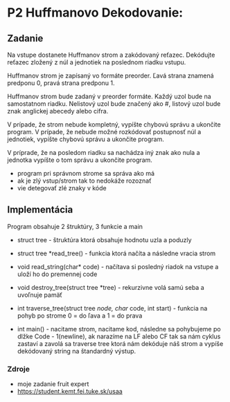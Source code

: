 # P2 Huffmanovo Dekodovanie:

## Zadanie

Na vstupe dostanete Huffmanov strom a zakódovaný reťazec. Dekódujte reťazec zložený z núl a jednotiek na poslednom riadku vstupu.

Huffmanov strom je zapísaný vo formáte preorder. Ľavá strana znamená predponu 0, pravá strana predponu 1.

Huffmanov strom bude zadaný v preorder formáte. Každý uzol bude na samostatnom riadku. Nelistový uzol bude značený ako #, listový uzol bude znak anglickej abecedy alebo cifra.

V prípade, že strom nebude kompletný, vypíšte chybovú správu a ukončite program. V prípade, že nebude možné rozkódovať postupnosť núl a jednotiek, vypíšte chybovú správu a ukončite program.

V príprade, že na posledom riadku sa nachádza iný znak ako nula a jednotka vypíšte o tom správu a ukončite program.

- program pri správnom strome sa správa ako má
- ak je zlý vstup/strom tak to nedokáže rozoznať
- vie detegovať zlé znaky v kóde

## Implementácia

Program obsahuje 2 štruktúry, 3 funkcie a main

- struct tree - štruktúra ktorá obsahuje hodnotu uzla a poduzly

- struct tree *read_tree() - funkcia ktorá načíta a následne vracia strom

- void read_string(char* code) - načítava si posledný riadok na vstupe a uloží ho do premennej code

- void destroy_tree(struct tree *tree) - rekurzivne volá samú seba a uvoľnuje pamäť

- int traverse_tree(struct tree *node, char* code, int start) - funkcia na pohyb po strome 0 = do ľava a 1 = do prava

- int main() - nacitame strom, nacitame kod, následne sa pohybujeme po dlžke Code - 1(newline), ak narazíme na LF alebo CF tak sa nám cyklus zastaví a zavolá sa traverse tree ktorá nám dekóduje náš strom a vypíše dekódovaný string na štandardný 
výstup.

### Zdroje

- moje zadanie fruit expert
- https://student.kemt.fei.tuke.sk/usaa